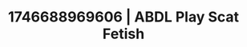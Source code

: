 ---
categories:
- Erotic focus
- AI-generated
- Sensory play
- Nighttime romance
- ASMR
- POV erotica
- After dark play
- Cosplay
image: /assets/images/1746688969606.jpg
layout: post
seo:
  description: Featured content with artistic Scat Fetish, ABDL Play. HD images available.
  keywords: Scat Fetish, ABDL Play
  og_image: /assets/images/1746688969606.jpg
  schema_type: VisualArtwork
tags:
- '#1746688969606'
- Scat Fetish
- ABDL Play
title: 1746688969606 | ABDL Play Scat Fetish
---
